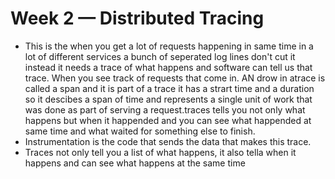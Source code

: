 # Week 2 — Distributed Tracing
- This is the when you get a lot of requests happening in same time in a lot of different services a bunch of seperated log lines don't cut it instead it needs a trace of what happens and software can tell us that trace. When you see track of requests that come in. AN drow in atrace is called a span and it is part of a trace it has a strart time and a duration so it descibes a span of time and represents a single unit of work that was done as part of serving a request.traces tells you not only what happens but when it happended and you can see what happended at same time and what waited for something else to finish.
- Instrumentation is the code that sends the data that makes this trace.
- Traces not only tell you a list of what happens, it also tella when it happens and can see what happens at the same time
